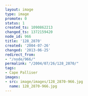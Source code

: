 ```yaml
---
layout: image
type: image
promote: 0
status: 1
created_ts: 1090862213
changed_ts: 1372159420
node_id: 966
title: '128_2870'
created: '2004-07-26'
changed: '2013-06-25'
redirect_from:
- "/node/966/"
permalink: "/2004/07/26/128_2870/"
tags:
- Cape Palliser
images:
- src: image/images/128_2870-966.jpg
  name: 128_2870-966.jpg
---
```


